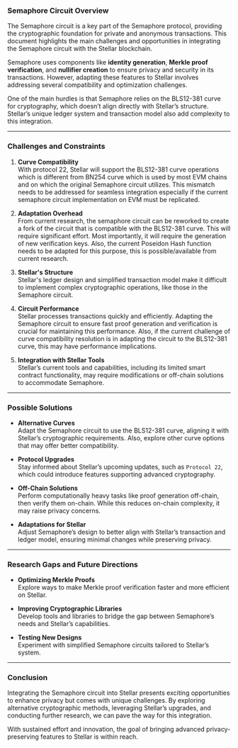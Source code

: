### Semaphore Circuit Overview  

The Semaphore circuit is a key part of the Semaphore protocol, providing the cryptographic foundation for private and anonymous transactions. This document highlights the main challenges and opportunities in integrating the Semaphore circuit with the Stellar blockchain.  

Semaphore uses components like **identity generation**, **Merkle proof verification**, and **nullifier creation** to ensure privacy and security in its transactions. However, adapting these features to Stellar involves addressing several compatibility and optimization challenges.  

One of the main hurdles is that Semaphore relies on the BLS12-381 curve for cryptography, which doesn’t align directly with Stellar’s structure. Stellar’s unique ledger system and transaction model also add complexity to this integration.  

---

### Challenges and Constraints  

1. **Curve Compatibility**  
   With protocol 22, Stellar will support the BLS12-381 curve operations which is different from BN254 curve which is used by most EVM chains and on which the original Semaphore circuit utilizes. This mismatch needs to be addressed for seamless integration especially if the current semaphore circuit implementation on EVM must be replicated.  

2. **Adaptation Overhead**  
   From current research, the semaphore circuit can be reworked to create a fork of the circuit that is compatible with the BLS12-381 curve. This will require significant effort. Most importantly, it will require the generation of new verification keys. Also, the current Poseidon Hash function needs to be adapted for this purpose, this is possible/available from current research.

3. **Stellar's Structure**  
   Stellar's ledger design and simplified transaction model make it difficult to implement complex cryptographic operations, like those in the Semaphore circuit.  

4. **Circuit Performance**  
   Stellar processes transactions quickly and efficiently. Adapting the Semaphore circuit to ensure fast proof generation and verification is crucial for maintaining this performance. Also, if the current challenge of curve compatibility resolution is in adapting the circuit to the BLS12-381 curve, this may have performance implications.

5. **Integration with Stellar Tools**  
   Stellar’s current tools and capabilities, including its limited smart contract functionality, may require modifications or off-chain solutions to accommodate Semaphore.  

---

### Possible Solutions  

- **Alternative Curves**  
   Adapt the Semaphore circuit to use the BLS12-381 curve, aligning it with Stellar’s cryptographic requirements. Also, explore other curve options that may offer better compatibility.

- **Protocol Upgrades**  
   Stay informed about Stellar’s upcoming updates, such as `Protocol 22`, which could introduce features supporting advanced cryptography.  

- **Off-Chain Solutions**  
   Perform computationally heavy tasks like proof generation off-chain, then verify them on-chain. While this reduces on-chain complexity, it may raise privacy concerns.  

- **Adaptations for Stellar**  
   Adjust Semaphore’s design to better align with Stellar’s transaction and ledger model, ensuring minimal changes while preserving privacy.  

---

### Research Gaps and Future Directions  

- **Optimizing Merkle Proofs**  
   Explore ways to make Merkle proof verification faster and more efficient on Stellar.  

- **Improving Cryptographic Libraries**  
   Develop tools and libraries to bridge the gap between Semaphore’s needs and Stellar’s capabilities.  

- **Testing New Designs**  
   Experiment with simplified Semaphore circuits tailored to Stellar’s system.  

---

### Conclusion  

Integrating the Semaphore circuit into Stellar presents exciting opportunities to enhance privacy but comes with unique challenges. By exploring alternative cryptographic methods, leveraging Stellar’s upgrades, and conducting further research, we can pave the way for this integration.  

With sustained effort and innovation, the goal of bringing advanced privacy-preserving features to Stellar is within reach.  
